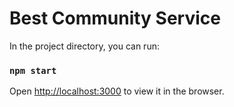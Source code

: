 # Best Community Service

In the project directory, you can run:

### `npm start`

Open [http://localhost:3000](http://localhost:3000) to view it in the browser.



